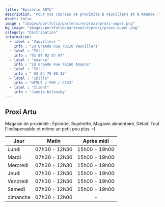 ```yaml
---
title: "Epicerie ARTU"
description: "Pour vos courses de proximité à Vauvillers et à Amance !"
draft: false
image : "images/portfolio/partenaire/proxi/proxi-super.png"
bg_image: "images/portfolio/partenaire/proxi/proxi-super.png"
category: "Distribution"
information:
  - label : "Vauvillers "
    info : "20 Grande Rue 70210 Vauvillers"
  - label : "Tél."
    info : "03 84 92 87 97"
  - label : "Amance"
    info : "28 Grande Rue 70160 Amance"
  - label : "Tél."
    info : " 03 84 78 08 33"
  - label : "Skills"
    info : "HTML5 / PHP / CSS3"
  - label : "Client"
    info : "Jannie Kelonsky"
---
```


## Proxi Artu

Magasin de proximité : Épicerie, Supérette, Magasin alimentaire, Détail.
Tout l'indispensable et même un petit peu plus :-)

<div class="table-wrapper">

| Jour     |      Matin    | Après midi      | 
|----------|:-------------:|:------:     |
| Lundi    | 07h30 - 12h30 | 15h00 - 19h00 | 
| Mardi    | 07h30 - 12h30 | 15h00 - 19h00 | 
| Mercredi | 07h30 - 12h30 | 15h00 - 19h00 | 
| Jeudi    | 07h30 - 12h30 | 15h00 - 19h00 | 
| Vendredi | 07h30 - 12h30 | 15h00 - 19h00 | 
| Samedi   | 07h30 - 12h30 | 15h00 - 19h00 | 
| dimanche | 07h30 - 12h00 | - | 

</div>